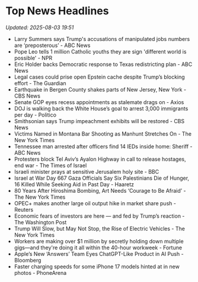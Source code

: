 # Top News Headlines

_Updated: 2025-08-03 19:51_

- Larry Summers says Trump's accusations of manipulated jobs numbers are ‘preposterous’ - ABC News
- Pope Leo tells 1 million Catholic youths they are sign 'different world is possible' - NPR
- Eric Holder backs Democratic response to Texas redistricting plan - ABC News
- Legal cases could prise open Epstein cache despite Trump’s blocking effort - The Guardian
- Earthquake in Bergen County shakes parts of New Jersey, New York - CBS News
- Senate GOP eyes recess appointments as stalemate drags on - Axios
- DOJ is walking back the White House’s goal to arrest 3,000 immigrants per day - Politico
- Smithsonian says Trump impeachment exhibits will be restored - CBS News
- Victims Named in Montana Bar Shooting as Manhunt Stretches On - The New York Times
- Tennessee man arrested after officers find 14 IEDs inside home: Sheriff - ABC News
- Protesters block Tel Aviv’s Ayalon Highway in call to release hostages, end war - The Times of Israel
- Israeli minister prays at sensitive Jerusalem holy site - BBC
- Israel at War Day 667 Gaza Officials Say Six Palestinians Die of Hunger, 16 Killed While Seeking Aid in Past Day - Haaretz
- 80 Years After Hiroshima Bombing, Art Needs ‘Courage to Be Afraid’ - The New York Times
- OPEC+ makes another large oil output hike in market share push - Reuters
- Economic fears of investors are here — and fed by Trump’s reaction - The Washington Post
- Trump Will Slow, but May Not Stop, the Rise of Electric Vehicles - The New York Times
- Workers are making over $1 million by secretly holding down multiple gigs—and they're doing it all within the 40-hour workweek - Fortune
- Apple’s New ‘Answers’ Team Eyes ChatGPT-Like Product in AI Push - Bloomberg
- Faster charging speeds for some iPhone 17 models hinted at in new photos - PhoneArena